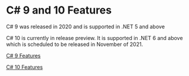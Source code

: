 # C# 9 and 10 Features

C# 9 was released in 2020 and is supported in .NET 5 and above

C# 10 is currently in release preview. It is supported in .NET 6 and above which is scheduled to be released in November of 2021.

[C# 9 Features](https://docs.microsoft.com/en-us/dotnet/csharp/whats-new/csharp-9)

[C# 10 Features](https://docs.microsoft.com/en-us/dotnet/csharp/whats-new/csharp-10)